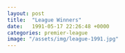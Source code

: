 ```yaml
---
layout: post
title:  "League Winners"
date:   1991-05-17 22:26:48 +0000
categories: premier-league
image: "/assets/img/league-1991.jpg"
---
```

